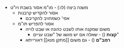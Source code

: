 * משנה ביצה (לו:) - מו"מ אסור בשבת ויו"ט
	* אסור להקדיש קרבנות
		* אפי' כשמחויב להקריבם
	* אסור להפריש תו"מ
		* משום שמקנה אותו לשבט כהונה או שבט לוייה
			* **קצות** () \- שאלה אם יש מושג של "שבט עניים"
		* **רמב"ם** () \- גם משום [[מתקן מנא]] דאורייתא